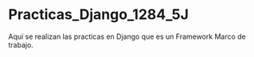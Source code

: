 # Practicas_Django_1284_5J
Aquí se realizan las practicas en Django que es un Framework Marco de trabajo.
